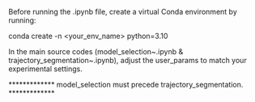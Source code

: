 Before running the .ipynb file,
create a virtual Conda environment by running:

conda create -n <your_env_name> python=3.10

In the main source codes (model_selection~.ipynb & trajectory_segmentation~.ipynb), adjust the user_params to match your experimental settings.

************* model_selection must precede trajectory_segmentation. *************
